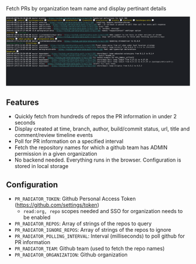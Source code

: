 Fetch PRs by organization team name and display pertinant details

![Example Screenshot](./example-screenshot.png)

## Features
* Quickly fetch from hundreds of repos the PR information in under 2 seconds
* Display created at time, branch, author, build/commit status, url, title and  comment/review timeline events
* Poll for PR information on a specified interval
* Fetch the repository names for which a github team has ADMIN permission in a given organization
* No backend needed. Everything runs in the browser. Configuration is stored in local storage

## Configuration
* `PR_RADIATOR_TOKEN`: Github Personal Access Token (https://github.com/settings/token)
  * `read:org, repo` scopes needed and SSO for organization needs to be enabled
* `PR_RADIATOR_REPOS`: Array of strings of the repos to query
* `PR_RADIATOR_IGNORE_REPOS`: Array of strings of the repos to ignore
* `PR_RADIATOR_POLLING_INTERVAL`: Interval (milliseconds) to poll github for PR information
* `PR_RADIATOR_TEAM`: Github team (used to fetch the repo names)
* `PR_RADIATOR_ORGANIZATION`: Github organization
